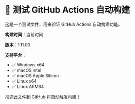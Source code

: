 # 🧪 测试 GitHub Actions 自动构建

这是一个测试文件，用来验证 GitHub Actions 自动构建功能。

**构建时间**：当前时间

**版本**：1.11.03

**支持平台**：
- ✅ Windows x64
- ✅ macOS Intel  
- ✅ macOS Apple Silicon
- ✅ Linux x64
- ✅ Linux ARM64

推送此文件到 GitHub 将自动触发构建！